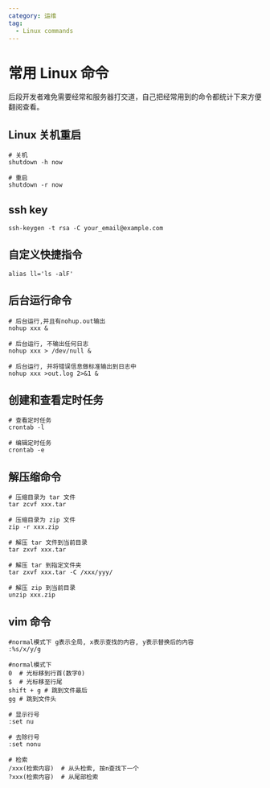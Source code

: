 ```yaml
---
category: 运维
tag: 
  - Linux commands
---
```


# 常用 Linux 命令
后段开发者难免需要经常和服务器打交道，自己把经常用到的命令都统计下来方便翻阅查看。

## Linux 关机重启
```shell
# 关机
shutdown -h now

# 重启
shutdown -r now
```

## ssh key
```shell
ssh-keygen -t rsa -C your_email@example.com
```
## 自定义快捷指令
```shell
alias ll='ls -alF'
```

## 后台运行命令
```shell
# 后台运行,并且有nohup.out输出
nohup xxx &

# 后台运行, 不输出任何日志
nohup xxx > /dev/null &

# 后台运行, 并将错误信息做标准输出到日志中 
nohup xxx >out.log 2>&1 &
```

## 创建和查看定时任务
```shell
# 查看定时任务
crontab -l

# 编辑定时任务
crontab -e
```

## 解压缩命令
```shell
# 压缩目录为 tar 文件
tar zcvf xxx.tar

# 压缩目录为 zip 文件
zip -r xxx.zip

# 解压 tar 文件到当前目录
tar zxvf xxx.tar
 
# 解压 tar 到指定文件夹
tar zxvf xxx.tar -C /xxx/yyy/

# 解压 zip 到当前目录
unzip xxx.zip
```

## vim 命令
```shell
#normal模式下 g表示全局, x表示查找的内容, y表示替换后的内容
:%s/x/y/g
 
#normal模式下
0  # 光标移到行首(数字0)
$  # 光标移至行尾
shift + g # 跳到文件最后
gg # 跳到文件头
 
# 显示行号
:set nu
 
# 去除行号
:set nonu
 
# 检索
/xxx(检索内容)  # 从头检索, 按n查找下一个
?xxx(检索内容)  # 从尾部检索
```